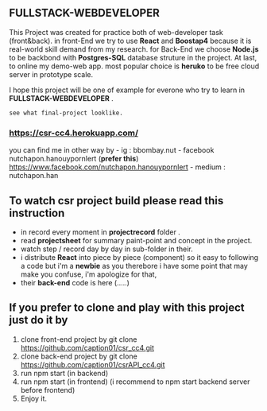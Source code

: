 ## FULLSTACK-WEBDEVELOPER
This Project was created for practice both of web-developer task (front&back).
	in front-End we try to use **React** and **Boostap4** because it is real-world skill demand from my research.
	for Back-End we choose **Node.js** to be backbond with **Postgres-SQL** database struture in the project. At last, to online my demo-web app. most popular choice is **heruko** to be free cloud server in prototype scale.

I hope this project will be one of example for everone who try to learn in **FULLSTACK-WEBDEVELOPER** . 

	see what final-project looklike.

### https://csr-cc4.herokuapp.com/



you can find me in other way by
	-	ig : bbombay.nut
	-	facebook nutchapon.hanouypornlert (**prefer this**)
	https://www.facebook.com/nutchapon.hanouypornlert
	-	medium : nutchapon.han



## To watch csr project build please read this instruction
-	in record every moment in **projectrecord** folder .
-	read **projectsheet** for summary paint-point and concept in the project.
-	watch step / record day by day in sub-folder in their.
-	i distribute **React** into piece by piece (component) so it easy to following a code but i'm a **newbie** as you therebore i have some point that may make you confuse, i'm apologize for that,
-	their **back-end** code is here (.....)

## If you prefer to clone and play with this project  just do it by
1. clone front-end project by
	git clone https://github.com/caption01/csr_cc4.git
2. clone back-end project by
	git clone https://github.com/caption01/csrAPI_cc4.git
3. run npm start (in backend)
4. run npm start (in frontend)
(i recommend to npm start backend server before frontend)
5.	Enjoy it.